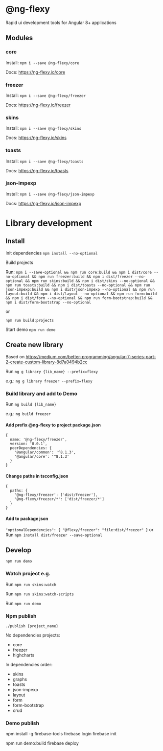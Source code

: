 # @ng-flexy

Rapid ui development tools for Angular 8+ applications

## Modules

### core

Install: `npm i --save @ng-flexy/core`

Docs: <a href="https://ng-flexy.io/core">https://ng-flexy.io/core</a>

### freezer

Install: `npm i --save @ng-flexy/freezer`

Docs: <a href="https://ng-flexy.io/freezer">https://ng-flexy.io/freezer</a>

### skins

Install: `npm i --save @ng-flexy/skins`

Docs: <a href="https://ng-flexy.io/skins">https://ng-flexy.io/skins</a>

### toasts

Install: `npm i --save @ng-flexy/toasts`

Docs: <a href="https://ng-flexy.io/toasts">https://ng-flexy.io/toasts</a>

### json-impexp

Install: `npm i --save @ng-flexy/json-impexp`

Docs: <a href="https://ng-flexy.io/json-impexp">https://ng-flexy.io/json-impexp</a>

# Library development

## Install

Init dependencies `npm install --no-optional`

Build projects

Run: `npm i --save-optional && npm run core:build && npm i dist/core --no-optional && npm run freezer:build && npm i dist/freezer --no-optional && npm run skins:build && npm i dist/skins --no-optional && npm run toasts:build && npm i dist/toasts --no-optional && npm run json-impexp:build && npm i dist/json-impexp --no-optional && npm run layout:build && npm i dist/layout --no-optional && npm run form:build && npm i dist/form --no-optional && npm run form-bootstrap:build && npm i dist/form-bootstrap --no-optional`

or

`npm run build:projects`

Start demo `npm run demo`

## Create new library

Based on https://medium.com/better-programming/angular-7-series-part-2-create-custom-library-8d7a0494b2cc

Run `ng g library {lib_name} --prefix=flexy`

e.g.: `ng g library freezer --prefix=flexy`

### Build library and add to Demo

Run `ng build {lib_name}`

e.g.: `ng build freezer`

#### Add prefix @ng-flexy to project package.json

```json5
{
  name: '@ng-flexy/freezer',
  version: '0.0.1',
  peerDependencies: {
    '@angular/common': '^8.1.3',
    '@angular/core': '^8.1.3'
  }
}
```

#### Change paths in tsconfig.json

```json5
{
  paths: {
    '@ng-flexy/freezer': ['dist/freezer'],
    '@ng-flexy/freezer/*': ['dist/freezer/*']
  }
}
```

#### Add to package json

`"optionalDependencies": { "@flexy/freezer": "file:dist/freezer" }`
or
Run `npm install dist/freezer --save-optional`

## Develop

`npm run demo`

### Watch project e.g.

Run `npm run skins:watch`

Run `npm run skins:watch-scripts`

Run `npm run demo`

### Npm publish

`./publish {project_name}`

No dependencies projects:

- core
- freezer
- highcharts

In dependencies order:

- skins
- graphs
- toasts
- json-impexp
- layout
- form
- form-bootstrap
- crud

### Demo publish

npm install -g firebase-tools
firebase login
firebase init

npm run demo:build
firebase deploy
